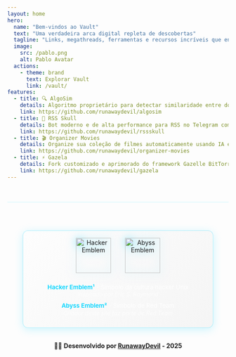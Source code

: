 ```yaml
---
layout: home
hero:
  name: "Bem-vindos ao Vault"
  text: "Uma verdadeira arca digital repleta de descobertas"
  tagline: "Links, megathreads, ferramentas e recursos incríveis que encontrei pelo caminho. Tudo organizado para curiosos, desenvolvedores, hackers éticos e amantes da tecnologia."
  image:
    src: /pablo.png
    alt: Pablo Avatar
  actions:
    - theme: brand
      text: Explorar Vault
      link: /vault/
features:
  - title: 🔍 AlgoSim
    details: Algoritmo proprietário para detectar similaridade entre documentos de texto, especialmente útil para consolidação de conteúdo duplicado ou relacionado.
    link: https://github.com/runawaydevil/algosim
  - title: 🤖 RSS Skull
    details: Bot moderno e de alta performance para RSS no Telegram com descoberta inteligente de feeds e suporte multi-formato.
    link: https://github.com/runawaydevil/rssskull
  - title: 🎬 Organizer Movies
    details: Organize sua coleção de filmes automaticamente usando IA e a API do The Movie Database (TMDB).
    link: https://github.com/runawaydevil/organizer-movies
  - title: ⚡ Gazela
    details: Fork customizado e aprimorado do framework Gazelle BitTorrent tracker, focado em experiência do desenvolvedor e práticas modernas de deployment.
    link: https://github.com/runawaydevil/gazela
---
```


<div style="text-align: center; margin-top: 3rem; padding: 2rem; border-top: 1px solid rgba(0, 212, 255, 0.2);">

<div class="emblems-section-container">
  <div class="emblems-wrapper">
    <div class="emblem-item">
      <img src="/Hacker_Emblem.png" alt="Hacker Emblem" class="emblem-image" />
    </div>
    <div class="emblem-item">
      <img src="/abyss.png" alt="Abyss Emblem" class="emblem-image" />
    </div>
  </div>
  <div class="emblem-descriptions-wrapper">
    <p class="emblem-description">
      <strong>Hacker Emblem¹</strong> - Símbolo da cultura hacker Unix<br>
      <em>Inspirado por Eric S. Raymond</em>
    </p>
    <p class="emblem-description">
      <strong>Abyss Emblem²</strong> - Símbolo de Red Team<br>
      <em>Criador deste site faz parte de Red Team</em>
    </p>
  </div>
</div>

🏴‍☠️ **Desenvolvido por [RunawayDevil](https://pablo.space) - 2025**

</div>

<style>
.emblems-section-container {
  margin: 2rem auto;
  padding: 1rem;
  background: linear-gradient(135deg, rgba(255, 255, 255, 0.15), rgba(200, 200, 200, 0.15));
  border-radius: 12px;
  border: 1px solid rgba(0, 212, 255, 0.3);
  box-shadow: 0 4px 20px rgba(0, 212, 255, 0.2);
  transition: all 0.3s ease;
  display: flex;
  flex-direction: column;
  align-items: center;
  max-width: 400px;
}

.emblems-section-container:hover {
  transform: translateY(-2px);
  box-shadow: 0 8px 30px rgba(0, 212, 255, 0.3);
  border-color: rgba(0, 212, 255, 0.5);
}

.emblems-wrapper {
  display: flex;
  justify-content: center;
  gap: 2rem;
  margin-bottom: 1rem;
  flex-wrap: wrap;
}

.emblem-item {
  text-align: center;
}

.emblem-image {
  width: 80px;
  height: 80px;
  filter: drop-shadow(0 0 10px rgba(0, 212, 255, 0.5));
  transition: all 0.3s ease;
}

.emblems-section-container:hover .emblem-image {
  filter: drop-shadow(0 0 15px rgba(0, 212, 255, 0.8));
}

.emblem-image:hover {
  transform: scale(1.1);
}

.emblem-descriptions-wrapper {
  text-align: center;
}

.emblem-description {
  margin: 0.5rem 0;
  color: rgba(255, 255, 255, 0.9);
  font-size: 0.85rem;
  line-height: 1.3;
}

.emblem-description strong {
  color: #00d4ff;
  font-weight: 600;
}

.emblem-description em {
  color: rgba(255, 255, 255, 0.7);
  font-style: italic;
  font-size: 0.8rem;
}

@media (max-width: 768px) {
  .emblems-section-container {
    padding: 0.75rem;
    max-width: 90%;
  }
  
  .emblems-wrapper {
    gap: 1.5rem;
  }
  
  .emblem-image {
    width: 60px;
    height: 60px;
  }
  
  .emblem-description {
    font-size: 0.75rem;
  }
  
  .emblem-description em {
    font-size: 0.7rem;
  }
}
</style>